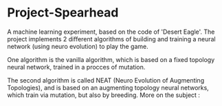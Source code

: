 # Project-Spearhead
A machine learning experiment, based on the code of 'Desert Eagle'. The project implements 2 different algorithms of building and training a neural network (using neuro evolution) to play the game.

One algorithm is the vanilla algorithm, which is based on a fixed topology neural network,
trained in a procces of mutation.

The second algorithm is called NEAT (Neuro Evolution of Augmenting Topologies), and is
based on an augmenting topology neural networks, which train via mutation, but also by
breeding. More on the subject :
